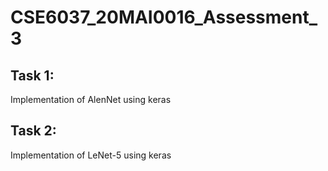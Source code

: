 # CSE6037_20MAI0016_Assessment_3
## Task 1:
Implementation of AlenNet using keras

## Task 2:
Implementation of LeNet-5 using keras
